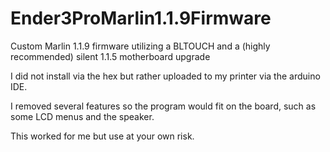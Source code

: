 # Ender3ProMarlin1.1.9Firmware
Custom Marlin 1.1.9 firmware utilizing a BLTOUCH and a (highly recommended) silent 1.1.5 motherboard upgrade

I did not install via the hex but rather uploaded to my printer via the arduino IDE.

I removed several features so the program would fit on the board, such as some LCD menus and the speaker.

This worked for me but use at your own risk.
